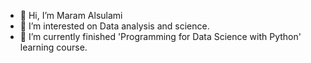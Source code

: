 - 👋 Hi, I’m Maram Alsulami
- 👀 I’m interested on Data analysis and science.
- 🌱 I’m currently finished 'Programming for Data Science with Python' learning course.

<!---
Maram997/Maram997 is a ✨ special ✨ repository because its `README.md` (this file) appears on your GitHub profile.
You can click the Preview link to take a look at your changes.
--->

